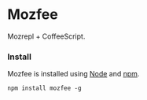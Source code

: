 # Mozfee

Mozrepl + CoffeeScript. 

### Install

Mozfee is installed using [Node](http://nodejs.org/) and [npm](http://npmjs.org/).

    npm install mozfee -g
